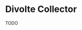 # Divolte Collector

<!--
https://github.com/aspektr/Playground-for-real-time-analytics/tree/test/Divolte
https://github.com/Fokko/divolte-kafka-druid-superset
https://github.com/balureddy003/StreamAnaltics
-->

TODO
